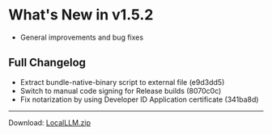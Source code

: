 # What's New in v1.5.2

- General improvements and bug fixes

## Full Changelog
- Extract bundle-native-binary script to external file (e9d3dd5)
- Switch to manual code signing for Release builds (8070c0c)
- Fix notarization by using Developer ID Application certificate (341ba8d)

---
Download: [LocalLLM.zip](https://github.com/zats/local-llm/releases/download/v1.5.2/LocalLLM.zip)
